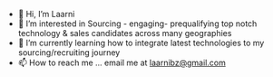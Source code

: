 - 👋 Hi, I’m Laarni
- 👀 I’m interested in Sourcing - engaging- prequalifying top notch technology & sales candidates across many geographies 
- 🌱 I’m currently learning how to integrate latest technologies to my sourcing/recruiting journey
- 📫 How to reach me ... email me at laarnibz@gmail.com 
<!---
laarnibz8/laarnibz8 is a ✨ special ✨ repository because its `README.md` (this file) appears on your GitHub profile.
You can click the Preview link to take a look at your changes.
--->
